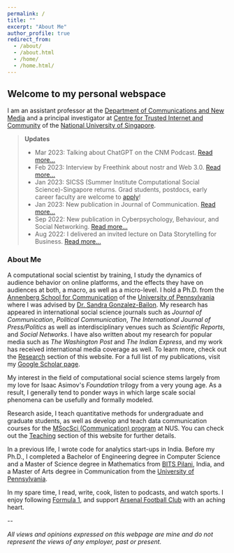 ```yaml
---
permalink: /
title: ""
excerpt: "About Me"
author_profile: true
redirect_from: 
  - /about/
  - /about.html
  - /home/
  - /home.html/
---
```


## Welcome to my personal webspace

I am an assistant professor at the [Department of Communications and New Media](https://www.fas.nus.edu.sg/cnm/) and a principal investigator at [Centre for Trusted Internet and Community](https://ctic.nus.edu.sg/) of the [National University of Singapore](http://nus.edu.sg/).

> <b>Updates</b>
> * Mar 2023: Talking about ChatGPT on the CNM Podcast. [Read more...](https://www.subhayan.com/blog/)
> * Feb 2023: Interview by Freethink about nostr and Web 3.0. [Read more...](https://www.subhayan.com/posts/2023/2/freethink-interview/)
> * Jan 2023: SICSS (Summer Institute Computational Social Science)-Singapore returns. Grad students, postdocs, early career faculty are welcome to [apply](https://www.subhayan.com/posts/2022/1/sicss-singapore-2023/)!
> * Jan 2023: New publication in Journal of Communication. [Read more...](https://www.subhayan.com/posts/2023/1/joc-shadowban/)
> * Sep 2022: New publication in Cyberpsychology, Behaviour, and Social Networking. [Read more...](https://www.subhayan.com/posts/2022/9/cyberpsych-pub/)
> * Aug 2022: I delivered an invited lecture on Data Storytelling for Business. [Read more...](https://www.subhayan.com/posts/2022/8/masterclass-nus/)

### About Me

A computational social scientist by training, I study the dynamics of audience behavior on online platforms, and the effects they have on audiences at both, a macro, as well as a micro-level. I hold a Ph.D. from the [Annenberg School for Communication](https://www.asc.upenn.edu) of the [University of Pennsylvania](https://www.upenn.edu/) where I was advised by [Dr. Sandra Gonzalez-Bailon](https://www.asc.upenn.edu/people/faculty/sandra-gonzalez-bailon-phd). My research has appeared in international social science journals such as *Journal of Communication*,  *Political Communication*, *The International Journal of Press/Politics* as well as interdisciplinary venues such as *Scientific Reports*, and *Social Networks*. I have also written about my research for popular media such as *The Washington Post* and *The Indian Express*, and my work has received international media coverage as well. To learn more, check out the [Research](./research) section of this website. For a full list of my publications, visit my [Google Scholar page](https://scholar.google.com/citations?user=Y7_E1EIAAAAJ&hl=en).

My interest in the field of computational social science stems largely from my love for Isaac Asimov's *Foundation* trilogy from a very young age. As a result, I generally tend to ponder ways in which large scale social phenomena can be usefully and formally modeled.

Research aside, I teach quantitative methods for undergraduate and graduate students, as well as develop and teach data communication courses for the [MSocSci (Communication) program](https://scale.nus.edu.sg/programmes/graduate/msocsci-(communication)) at NUS. You can check out the [Teaching](./teaching) section of this website for further details.

In a previous life, I wrote code for analytics start-ups in India. Before my Ph.D., I completed a Bachelor of Engineering degree in Computer Science and a Master of Science degree in Mathematics from [BITS Pilani](https://www.bits-pilani.ac.in/), India, and a Master of Arts degree in Communication from the [University of Pennsylvania](https://www.upenn.edu/).

In my spare time, I read, write, cook, listen to podcasts, and watch sports. I enjoy following [Formula 1](http://formula1.com/), and support [Arsenal Football Club](https://www.arsenal.com/) with an aching heart.

--

*All views and opinions expressed on this webpage are mine and do not represent the views of any employer, past or present.*
